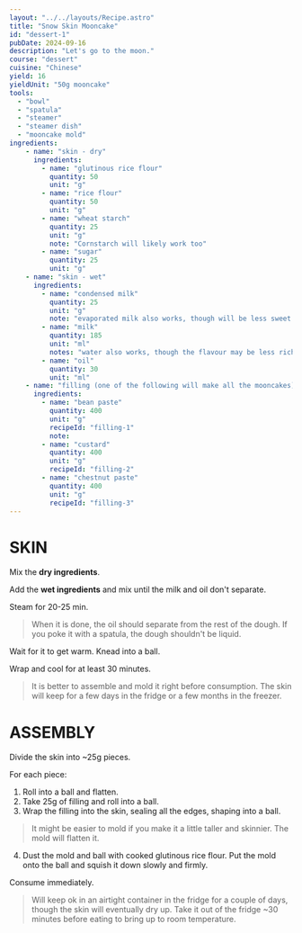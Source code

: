 ```yaml
---
layout: "../../layouts/Recipe.astro"
title: "Snow Skin Mooncake"
id: "dessert-1"
pubDate: 2024-09-16
description: "Let's go to the moon."
course: "dessert"
cuisine: "Chinese"
yield: 16
yieldUnit: "50g mooncake"
tools:
  - "bowl"
  - "spatula"
  - "steamer"
  - "steamer dish"
  - "mooncake mold"
ingredients:
    - name: "skin - dry"
      ingredients:
        - name: "glutinous rice flour"
          quantity: 50
          unit: "g"
        - name: "rice flour"
          quantity: 50
          unit: "g"
        - name: "wheat starch"
          quantity: 25
          unit: "g"
          note: "Cornstarch will likely work too"
        - name: "sugar"
          quantity: 25
          unit: "g"
    - name: "skin - wet"
      ingredients:
        - name: "condensed milk"
          quantity: 25
          unit: "g"
          note: "evaporated milk also works, though will be less sweet unless you add extra sugar"
        - name: "milk"
          quantity: 185
          unit: "ml"
          notes: "water also works, though the flavour may be less rich"
        - name: "oil"
          quantity: 30
          unit: "ml"
    - name: "filling (one of the following will make all the mooncakes)"
      ingredients:
        - name: "bean paste"
          quantity: 400
          unit: "g"
          recipeId: "filling-1"
          note:
        - name: "custard"
          quantity: 400
          unit: "g"
          recipeId: "filling-2"
        - name: "chestnut paste"
          quantity: 400
          unit: "g"
          recipeId: "filling-3"
---
```

# SKIN
Mix the **dry ingredients**.

Add the **wet ingredients** and mix until the milk and oil don't separate.

Steam for 20-25 min.
> When it is done, the oil should separate from the rest of the dough. If you poke it with a spatula, the dough shouldn't be liquid.

Wait for it to get warm. Knead into a ball.

Wrap and cool for at least 30 minutes.
> It is better to assemble and mold it right before consumption. The skin will keep for a few days in the fridge or a few months in the freezer.

# ASSEMBLY
Divide the skin into ~25g pieces.

For each piece:
1. Roll into a ball and flatten.
2. Take 25g of filling and roll into a ball.
3. Wrap the filling into the skin, sealing all the edges, shaping into a ball.
> It might be easier to mold if you make it a little taller and skinnier. The mold will flatten it.
4. Dust the mold and ball with cooked glutinous rice flour. Put the mold onto the ball and squish it down slowly and firmly.

Consume immediately.
> Will keep ok in an airtight container in the fridge for a couple of days, though the skin will eventually dry up. Take it out of the fridge ~30 minutes before eating to bring up to room temperature.